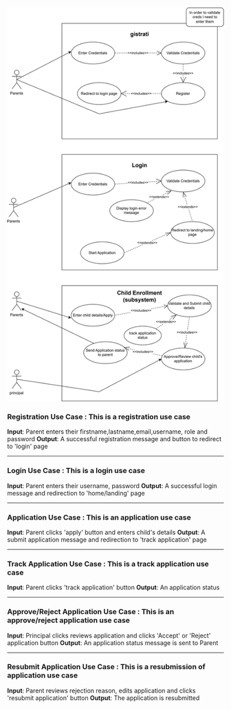 ![](images/IFM_demo.drawio.svg)

### Registration Use Case : This is a registration use case

**Input**: Parent enters their firstname,lastname,email,username, role and password
**Output**: A successful registration message and button to redirect to 'login' page

---

### Login Use Case : This is a login use case

**Input**: Parent enters their username, password
**Output**: A successful login message and redirection to 'home/landing' page

---

### Application Use Case : This is an application use case

**Input**: Parent clicks 'apply' button and enters child's details
**Output**: A submit application message and redirection to 'track application' page

---

### Track Application Use Case : This is a track application use case

**Input**: Parent clicks 'track application' button
**Output**: An application status

---

### Approve/Reject Application Use Case : This is an approve/reject application use case

**Input**: Principal clicks reviews application and clicks 'Accept' or 'Reject' application button
**Output**: An application status message is sent to Parent

---

### Resubmit Application Use Case : This is a resubmission of application use case

**Input**: Parent reviews rejection reason, edits application and clicks 'resubmit application' button
**Output**: The application is resubmitted
